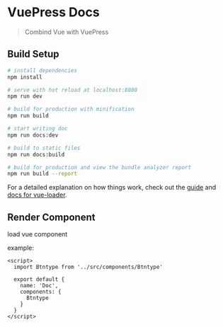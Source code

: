 # VuePress Docs

> Combind Vue with VuePress 

## Build Setup

``` bash
# install dependencies
npm install

# serve with hot reload at localhost:8080
npm run dev

# build for production with minification
npm run build

# start writing doc
npm run docs:dev

# build to static files
npm run docs:build

# build for production and view the bundle analyzer report
npm run build --report

```

For a detailed explanation on how things work, check out the [guide](http://vuejs-templates.github.io/webpack/) and [docs for vue-loader](http://vuejs.github.io/vue-loader).


## Render Component

load vue component 

example:

<Btntype/>

```vue
<script>
  import Btntype from '../src/components/Btntype'

  export default {
    name: 'Doc',
    components: {
      Btntype
    }
  }
</script>  
``` 

<script>
  import Btntype from '../src/components/Btntype'

  export default {
    name: 'Doc',
    mounted () {
    },
    components: {
      Btntype
    }
  }
</script>

